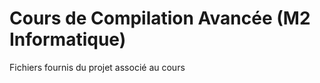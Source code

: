 Cours de Compilation Avancée (M2 Informatique)
==============================================

Fichiers fournis du projet associé au cours
